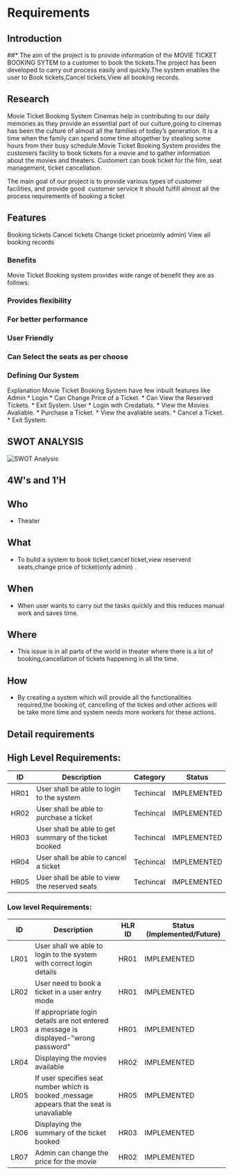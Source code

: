 # Requirements
## Introduction
##* The aim of the project is to provide information of the MOVIE TICKET BOOKING SYTEM to a customer to book  the tickets.The project has been developed to carry out process easily and quickly.The system enables the user to Book tickets,Cancel tickets,View all booking records.

## Research
 Movie Ticket Booking System
Cinemas help in contributing to our daily memories as they provide an essential part of our culture,going to cinemas has been the culture of almost all the families of today’s generation. It is a time when the family can spend some time altogether by stealing some hours from their busy schedule.Movie Ticket Booking System provides the customers facility to book tickets for a movie and to gather information about the movies and theaters. Customert can book ticket for the film, seat management, ticket cancellation.

The main goal of our project is to provide various types of customer facilities, and provide good  customer service
   It should fulfill almost all the process requirements of booking a ticket

## Features
Booking tickets
Cancel tickets
Change ticket price(only admin)
View all booking records
### Benefits

Movie Ticket Booking system provides wide range of benefit they are as follows:

### Provides flexibility

### For better performance

### User Friendly

### Can Select the seats as per choose



<!--
## Cost and Features with Time 
| Time | Feature | Cost |
| ----- | ----- | ----- |
| 10
-->
### Defining Our System
Explanation
Movie Ticket Booking System have few inbuilt features like
      Admin
    * Login 
    * Can Change Price of a Ticket.
    * Can View the Reserved Tickets.
    * Exit System.
      User
    * Login with Credatials.
    * View the Movies Avaliable.
    * Purchase a Ticket.
    * View the avaliable seats.
    * Cancel a Ticket.
    * Exit System.
   
## SWOT ANALYSIS
![SWOT Analysis](https://github.com/goutami8989/Stepin_Movie-Ticket-Booking-System/blob/main/1_Requirements/swot-analysis.PNG)

## 4W&#39;s and 1&#39;H

## Who
* Theater

## What
*   To bulid a system to book ticket,cancel ticket,view reserverd seats,change price of ticket(only admin) .

## When
*   When user wants to carry out the tasks quickly and this reduces manual work and saves time.

## Where
*   This issue is in all parts of the world in theater where there is a lot of booking,cancellation of tickets happening in all the time.

## How
*   By creating a system which will provide all the functionalities required,the booking of, cancelling of the tickes and other actions will be take more time and system needs more workers for these actions.

## Detail requirements
## High Level Requirements: 
| ID | Description | Category | Status | 
| ----- | ----- | ------- | ---------|
| HR01 | User shall be able to login to the system| Techincal | IMPLEMENTED | 
| HR02 | User shall be able to purchase a ticket | Techincal | IMPLEMENTED |
| HR03 | User shall be able to get summary of the ticket booked | Techincal | IMPLEMENTED |
| HR04 | User shall be able to cancel a ticket| Techincal | IMPLEMENTED |
| HR05 | User shall be able to view the reserved seats  | Techincal | IMPLEMENTED |


### Low level Requirements:
 
| ID | Description | HLR ID | Status (Implemented/Future) |
| ------ | --------- | ------ | ----- |
|LR01|User shall we able to login to the system with correct login details|HR01|IMPLEMENTED|
|LR02|User need to book a ticket in a user entry mode|HR01|IMPLEMENTED|
| LR03| If appropriate login details are not entered a message is displayed-"wrong password" | HR01 | IMPLEMENTED |
| LR04 |Displaying the movies available  | HR02 | IMPLEMENTED |
| LR05 |If user specifies seat number which  is booked ,message appears that the seat is unavaliable  | HR05 | IMPLEMENTED |
| LR06 |Displaying the summary of the ticket booked  | HR03 | IMPLEMENTED |
| LR07 | Admin can change the price for the movie | HR02 | IMPLEMENTED |



